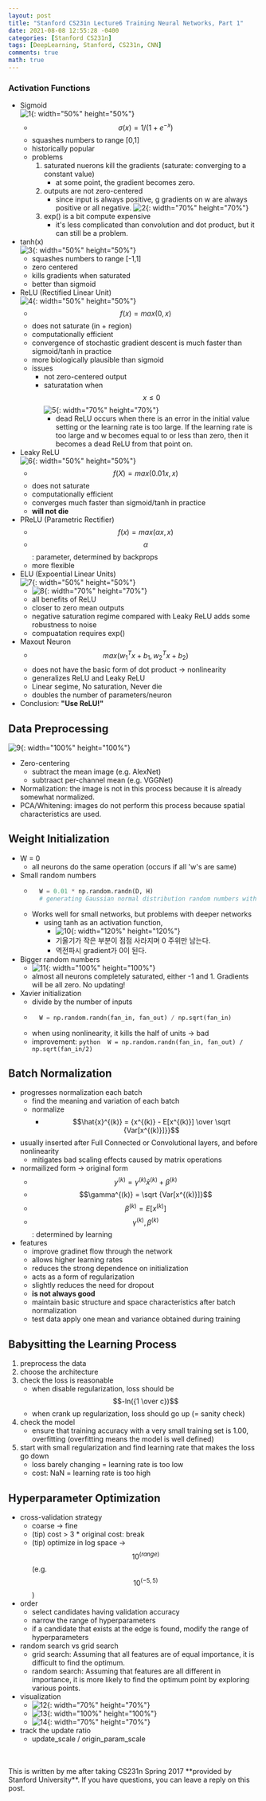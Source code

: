 ```yaml
---
layout: post
title: "Stanford CS231n Lecture6 Training Neural Networks, Part 1"
date: 2021-08-08 12:55:28 -0400
categories: [Stanford CS231n]
tags: [DeepLearning, Stanford, CS231n, CNN]
comments: true
math: true
---
```


### Activation Functions
- Sigmoid<br/>
![1](/images/cs231n/lec6/1.png){: width="50%" height="50%"}
    - $$\sigma (x) = 1/(1+e^{-x})$$
    - squashes numbers to range [0,1]
    - historically popular
    - problems
        1. saturated nuerons kill the gradients (saturate: converging to a constant value)
            - at some point, the gradient becomes zero.
        2. outputs are not zero-centered
            - since input is always positive, g gradients on w are always positive or all negative.
            ![2](/images/cs231n/lec6/2.png){: width="70%" height="70%"}
        3. exp() is a bit compute expensive
            - it's less complicated than convolution and dot product, but it can still be a problem.
- tanh(x)<br/>
![3](/images/cs231n/lec6/3.png){: width="50%" height="50%"}
    - squashes numbers to range [-1,1]
    - zero centered
    - kills gradients when saturated
    - better than sigmoid
- ReLU (Rectified Linear Unit)<br/>
![4](/images/cs231n/lec6/4.png){: width="50%" height="50%"}
    - $$f(x) = max(0,x)$$
    - does not saturate (in + region)
    - computationally efficient
    - convergence of stochastic gradient descent is much faster than sigmoid/tanh in practice
    - more biologically plausible than sigmoid
    - issues
        - not zero-centered output
        - saturatation when $$x \leq 0$$
        ![5](/images/cs231n/lec6/5.png){: width="70%" height="70%"}
            - dead ReLU occurs when there is an error in the initial value setting or the learning rate is too large. If the learning rate is too large and w becomes equal to or less than zero, then it becomes a dead ReLU from that point on.
- Leaky ReLU<br/>
![6](/images/cs231n/lec6/6.png){: width="50%" height="50%"}
    - $$f(X) = max(0.01x, x)$$
    - does not saturate
    - computationally efficient
    - converges much faster than sigmoid/tanh in practice
    - **will not die**
- PReLU (Parametric Rectifier)
    - $$f(x) = max(\alpha x, x)$$ 
    - $$\alpha$$: parameter, determined by backprops
    - more flexible
- ELU (Expoential Linear Units)<br/>
![7](/images/cs231n/lec6/7.png){: width="50%" height="50%"}
    - ![8](/images/cs231n/lec6/8.png){: width="70%" height="70%"}
    - all benefits of ReLU
    - closer to zero mean outputs
    - negative saturation regime compared with Leaky ReLU adds some robustness to noise
    - compuatation requires exp()
- Maxout Neuron
    - $$max(w_1^Tx + b_1, w_2^Tx + b_2)$$
    - does not have the basic form of dot product -> nonlinearity
    - generalizes ReLU and Leaky ReLU
    - Linear segime, No saturation, Never die
    - doubles the number of parameters/neuron
- Conclusion: **"Use ReLU!"**

## Data Preprocessing
![9](/images/cs231n/lec6/9.png){: width="100%" height="100%"}
- Zero-centering
    - subtract the mean image (e.g. AlexNet)
    - subtraact per-channel mean (e.g. VGGNet)
- Normalization: the image is not in this process because it is already somewhat normalized.
- PCA/Whitening: images do not perform this process because spatial characteristics are used.

## Weight Initialization
- W = 0
    - all neurons do the same operation (occurs if all 'w's are same)
- Small random numbers
    - ```python
        W = 0.01 * np.random.randn(D, H)
        # generating Gaussian normal distribution random numbers with mean 0, standard deviation 1 in D X h matrix
        ```
    - Works well for small networks, but problems with deeper networks
        - using tanh as an activation function,
            - ![10](/images/cs231n/lec6/10.png){: width="120%" height="120%"}
            - 기울기가 작은 부분이 점점 사라지며 0 주위만 남는다.
            - 역전파시 gradient가 0이 된다.
- Bigger random numbers
    - ![11](/images/cs231n/lec6/11.png){: width="100%" height="100%"}
    - almost all neurons completely saturated, either -1 and 1. 
    Gradients will be all zero.
    No updating! 
- Xavier initialization
    - divide by the number of inputs
    - ```python 
        W = np.random.randn(fan_in, fan_out) / np.sqrt(fan_in)
        ```
    - when using nonlinearity, it kills the half of units -> bad
    - improvement: ```python 
            W = np.random.randn(fan_in, fan_out) / np.sqrt(fan_in/2)
            ```
    
## Batch Normalization
- progresses normalization each batch
    - find the meaning and variation of each batch
    - normalize
        - $$\hat{x}^{(k)} = {x^{(k)} - E[x^{(k)}] \over \sqrt {Var[x^{(k)}]}}$$
- usually inserted after Full Connected or Convolutional layers, and before nonlinearity
    - mitigates bad scaling effects caused by matrix operations
- normailized form -> original form
    - $$y^{(k)} = \gamma^{(k)} \hat{x}^{(k)} + \beta^{(k)}$$
    - $$\gamma^{(k)} = \sqrt {Var[x^{(k)}]}$$
    - $$\beta^{(k)} = E[x^{(k)}]$$
    - $$\gamma^{(k)}, \beta^{(k)}$$: determined by learning
- features
    - improve gradinet flow through the network
    - allows higher learning rates
    - reduces the strong dependence on initialization
    - acts as a form of regularization
    - slightly reduces the need for dropout
    - **is not always good**
    - maintain basic structure and space characteristics after batch normalization
    - test data apply one mean and variance obtained during training
    
## Babysitting the Learning Process
1. preprocess the data
2. choose the architecture
3. check the loss is reasonable
    - when disable regularization, loss should be $$-ln({1 \over c})$$
    - when crank up regularization, loss should go up (= sanity check)
4. check the model
    - ensure that training accuracy with a very small training set is 1.00, overfitting (overfitting means the model is well defined)
5. start with small regularization and find learning rate that makes the loss go down
    - loss barely changing = learning rate is too low
    - cost: NaN = learning rate is too high

## Hyperparameter Optimization
- cross-validation strategy
    - coarse -> fine
    - (tip) cost > 3 * original cost: break
    - (tip) optimize in log space -> $$10^{(range)}$$ (e.g. $$10^{(-5, 5)}$$)
- order
    - select candidates having validation accuracy
    - narrow the range of hyperparameters
    - if a candidate that exists at the edge is found, modify the range of hyperparameters
- random search vs grid search
    - grid search: Assuming that all features are of equal importance, it is difficult to find the optimum.
    - random search: Assuming that features are all different in importance, it is more likely to find the optimum point by exploring various points.
- visualization
    - ![12](/images/cs231n/lec6/12.png){: width="70%" height="70%"}
    - ![13](/images/cs231n/lec6/13.png){: width="100%" height="100%"}
    - ![14](/images/cs231n/lec6/14.png){: width="70%" height="70%"}
- track the update ratio
    - update_scale / origin_param_scale

<br/>
<br/>
This is written by me after taking CS231n Spring 2017 **provided by Stanford University**.
If you have questions, you can leave a reply on this post.